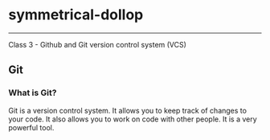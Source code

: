 # symmetrical-dollop
---

Class 3 - Github and Git version control system (VCS)

## Git

### What is Git?

Git is a version control system. It allows you to keep track of changes to your code. It also allows you to work on code with other people. It is a very powerful tool.